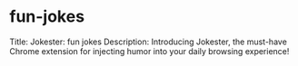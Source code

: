 # fun-jokes
Title: Jokester: fun jokes  Description: Introducing Jokester, the must-have Chrome extension for injecting humor into your daily browsing experience!
